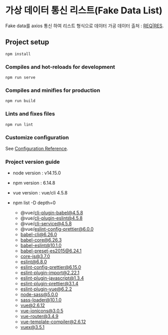 # 가상 데이터 통신 리스트(Fake Data List)
Fake data를 axios 통신 하여 리스트 형식으로 데이터 가공
데이터 출처 : [REQ|RES](https://reqres.in/).

## Project setup
```
npm install
```

### Compiles and hot-reloads for development
```
npm run serve
```

### Compiles and minifies for production
```
npm run build
```

### Lints and fixes files
```
npm run lint
```

### Customize configuration
See [Configuration Reference](https://cli.vuejs.org/config/).

### Project version guide
* node version : v14.15.0

* npm version : 6.14.8

* vue version : vue/cli 4.5.8

* npm list -D depth=0
  * @vue/cli-plugin-babel@4.5.8
  * @vue/cli-plugin-eslint@4.5.8
  * @vue/cli-service@4.5.8
  * @vue/eslint-config-prettier@6.0.0
  * babel-cli@6.26.0
  * babel-core@6.26.3
  * babel-eslint@10.1.0
  * babel-preset-es2015@6.24.1
  * core-js@3.7.0
  * eslint@6.8.0
  * eslint-config-prettier@6.15.0
  * eslint-plugin-import@2.22.1
  * eslint-plugin-javascript@1.3.4
  * eslint-plugin-prettier@3.1.4
  * eslint-plugin-vue@6.2.2
  * node-sass@5.0.0
  * sass-loader@10.1.0
  * vue@2.6.12
  * vue-ionicons@3.0.5
  * vue-router@3.4.9
  * vue-template-compiler@2.6.12
  * vuex@3.5.1
